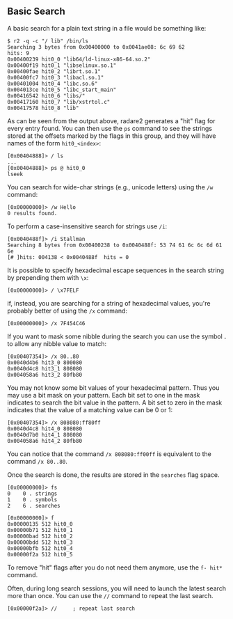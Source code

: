 ## Basic Search

A basic search for a plain text string in a file would be something like:

```console
$ r2 -q -c "/ lib" /bin/ls
Searching 3 bytes from 0x00400000 to 0x0041ae08: 6c 69 62 
hits: 9
0x00400239 hit0_0 "lib64/ld-linux-x86-64.so.2"
0x00400f19 hit0_1 "libselinux.so.1"
0x00400fae hit0_2 "librt.so.1"
0x00400fc7 hit0_3 "libacl.so.1"
0x00401004 hit0_4 "libc.so.6"
0x004013ce hit0_5 "libc_start_main"
0x00416542 hit0_6 "libs/"
0x00417160 hit0_7 "lib/xstrtol.c"
0x00417578 hit0_8 "lib"
```

As can be seen from the output above, radare2 generates a "hit" flag for every entry found. You can then use the `ps` command to see the strings stored at the offsets marked by the flags in this group, and they will have names of the form `hit0_<index>`:

```console
[0x00404888]> / ls
...
[0x00404888]> ps @ hit0_0
lseek
```

You can search for wide-char strings (e.g., unicode letters) using the `/w` command:

```console
[0x00000000]> /w Hello
0 results found.
```

To perform a case-insensitive search for strings use `/i`:

```console
[0x0040488f]> /i Stallman
Searching 8 bytes from 0x00400238 to 0x0040488f: 53 74 61 6c 6c 6d 61 6e
[# ]hits: 004138 < 0x0040488f  hits = 0
```

It is possible to specify hexadecimal escape sequences in the search string by prepending them with `\x`:

```console
[0x00000000]> / \x7FELF
```

if, instead, you are searching for a string of hexadecimal values, you're probably better of using the `/x` command:

```console
[0x00000000]> /x 7F454C46
```

If you want to mask some nibble during the search you can use the symbol **.** to allow any nibble value to match:

```console
[0x00407354]> /x 80..80
0x0040d4b6 hit3_0 800080
0x0040d4c8 hit3_1 808080
0x004058a6 hit3_2 80fb80
```

You may not know some bit values of your hexadecimal pattern. Thus you may use a bit mask on your pattern. Each bit set to one in the mask indicates to search the bit value in the pattern. A bit set to zero in the mask indicates that the value of a matching value can be 0 or 1:

```console
[0x00407354]> /x 808080:ff80ff
0x0040d4c8 hit4_0 808080
0x0040d7b0 hit4_1 808080
0x004058a6 hit4_2 80fb80    
```

You can notice that the command `/x 808080:ff00ff` is equivalent to the command `/x 80..80`.

Once the search is done, the results are stored in the `searches` flag space.

```console
[0x00000000]> fs
0    0 . strings
1    0 . symbols
2    6 . searches

[0x00000000]> f
0x00000135 512 hit0_0
0x00000b71 512 hit0_1
0x00000bad 512 hit0_2
0x00000bdd 512 hit0_3
0x00000bfb 512 hit0_4
0x00000f2a 512 hit0_5
```

To remove "hit" flags after you do not need them anymore, use the `f- hit*` command.

Often, during long search sessions, you will need to launch the latest search more than once. You can use the `//` command to repeat the last search.

```console
[0x00000f2a]> //     ; repeat last search
```
